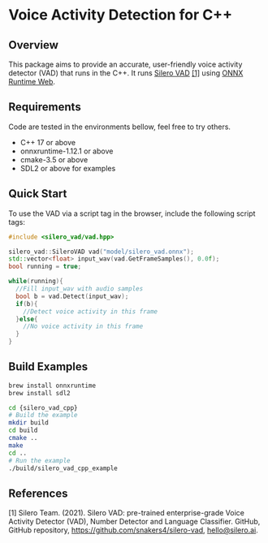 # Voice Activity Detection for C++

## Overview

This package aims to provide an accurate, user-friendly voice activity detector (VAD) that runs in the C++. It runs [Silero VAD](https://github.com/snakers4/silero-vad) [[1]](#1) using [ONNX Runtime Web](https://github.com/microsoft/onnxruntime/tree/main/js/web). 

## Requirements

Code are tested in the environments bellow, feel free to try others.

- C++ 17 or above
- onnxruntime-1.12.1 or above
- cmake-3.5 or above
- SDL2 or above for examples

## Quick Start

To use the VAD via a script tag in the browser, include the following script tags:

```cpp
#include <silero_vad/vad.hpp>

silero_vad::SileroVAD vad("model/silero_vad.onnx");
std::vector<float> input_wav(vad.GetFrameSamples(), 0.0f);
bool running = true;

while(running){
  //Fill input_wav with audio samples
  bool b = vad.Detect(input_wav);
  if(b){
    //Detect voice activity in this frame
  }else{
    //No voice activity in this frame
  }
}
```

## Build Examples
```bash
brew install onnxruntime
brew install sdl2

cd {silero_vad_cpp}
# Build the example
mkdir build
cd build
cmake ..
make
cd ..
# Run the example
./build/silero_vad_cpp_example

```

## References

<a id="1">[1]</a>
Silero Team. (2021).
Silero VAD: pre-trained enterprise-grade Voice Activity Detector (VAD), Number Detector and Language Classifier.
GitHub, GitHub repository, https://github.com/snakers4/silero-vad, hello@silero.ai.
